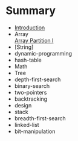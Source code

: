 # Summary

* [Introduction](README.md)
* Array  
    [Array Partition I](array/Array%20Partition%20I.md)
* [String]
* dynamic-programming
* hash-table
* Math
* Tree
* depth-first-search
* binary-search
* two-pointers
* backtracking
* design
* stack
* breadth-first-search
* linked-list
* bit-manipulation

